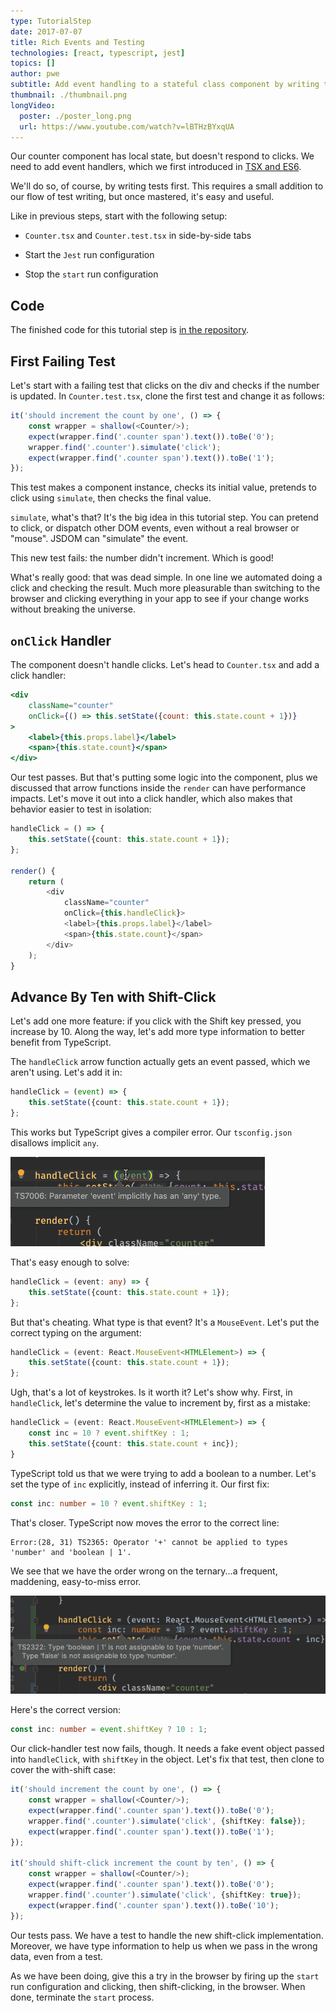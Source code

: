 ```yaml
---
type: TutorialStep
date: 2017-07-07
title: Rich Events and Testing
technologies: [react, typescript, jest]
topics: []
author: pwe
subtitle: Add event handling to a stateful class component by writing tests during development.
thumbnail: ./thumbnail.png
longVideo:
  poster: ./poster_long.png
  url: https://www.youtube.com/watch?v=lBTHzBYxqUA
---
```


Our counter component has local state, but doesn't respond to clicks. We
need to add event handlers, which we first introduced in
[TSX and ES6](../tsx_es6/).

We'll do so, of course, by writing tests first. This requires a small
addition to our flow of test writing, but once mastered, it's easy and useful.

Like in previous steps, start with the following setup:

- `Counter.tsx` and `Counter.test.tsx` in side-by-side tabs

- Start the `Jest` run configuration

- Stop the `start` run configuration

## Code

The finished code for this tutorial step is 
[in the repository](https://github.com/JetBrains/jetbrains_guide/tree/master/sites/pycharm-guide/demos/tutorials/react_typescript_tdd/rich_events_and_testing).

## First Failing Test

Let's start with a failing test that clicks on the div and checks if the
number is updated. In `Counter.test.tsx`, clone the first test and change
it as follows:

```typescript
it('should increment the count by one', () => {
    const wrapper = shallow(<Counter/>);
    expect(wrapper.find('.counter span').text()).toBe('0');
    wrapper.find('.counter').simulate('click');
    expect(wrapper.find('.counter span').text()).toBe('1');
});
```

This test makes a component instance, checks its initial value, pretends to
click using `simulate`, then checks the final value.

`simulate`, what's that? It's the big idea in this tutorial step. You can 
pretend to click, or dispatch other DOM events, even without a real 
browser or "mouse". JSDOM can "simulate" the event.

This new test fails: the number didn't increment. Which is good!

What's really good: that was dead simple. In one line we automated doing a
click and checking the result. Much more pleasurable than switching to the
browser and clicking everything in your app to see if your change works
without breaking the universe.

## `onClick` Handler

The component doesn't handle clicks. Let's head to `Counter.tsx` and add
a click handler:

```jsx
<div
    className="counter" 
    onClick={() => this.setState({count: this.state.count + 1})}
>
    <label>{this.props.label}</label>
    <span>{this.state.count}</span>
</div>
```

Our test passes. But that's putting some logic into the component, plus 
we discussed that arrow functions inside the `render` can have performance 
impacts. Let's move it out into a click handler, which also makes that 
behavior easier to test in isolation:

```typescript
handleClick = () => {
    this.setState({count: this.state.count + 1});
};

render() {
    return (
        <div
            className="counter"
            onClick={this.handleClick}>
            <label>{this.props.label}</label>
            <span>{this.state.count}</span>
        </div>
    );
}
```

## Advance By Ten with Shift-Click

Let's add one more feature: if you click with the Shift key pressed, you
increase by 10. Along the way, let's add more type information to better
benefit from TypeScript.

The `handleClick` arrow function actually gets an event passed, which
we aren't using. Let's add it in:

```typescript
handleClick = (event) => {
    this.setState({count: this.state.count + 1});
};
```

This works but TypeScript gives a compiler error. Our `tsconfig.json`
disallows implicit `any`. 

![Implicit Any](./screenshots/implicit_any.png)

That's easy enough to solve:

```typescript
handleClick = (event: any) => {
    this.setState({count: this.state.count + 1});
};
```

But that's cheating. What type is that event? It's a `MouseEvent`. Let's
put the correct typing on the argument:

```typescript
handleClick = (event: React.MouseEvent<HTMLElement>) => {
    this.setState({count: this.state.count + 1});
};
```

Ugh, that's a lot of keystrokes. Is it worth it? Let's show why. First, in
`handleClick`, let's determine the value to increment by, first as a mistake:

```typescript {2,3}
handleClick = (event: React.MouseEvent<HTMLElement>) => {
    const inc = 10 ? event.shiftKey : 1;
    this.setState({count: this.state.count + inc});
}
```

TypeScript told us that we were trying to add a boolean to a number. Let's 
set the type of `inc` explicitly, instead of inferring it. Our first fix:

```typescript
const inc: number = 10 ? event.shiftKey : 1;
```

That's closer. TypeScript now moves the error to the correct line:

```shell script
Error:(28, 31) TS2365: Operator '+' cannot be applied to types 
'number' and 'boolean | 1'.
```

We see that we have the order wrong on the ternary...a frequent, maddening, 
easy-to-miss error. 

![Wrong Ternary](./screenshots/wrong_ternary.png)

Here's the correct version:

```typescript
const inc: number = event.shiftKey ? 10 : 1;
```

Our click-handler test now fails, though. It needs a fake event object passed
into `handleClick`, with `shiftKey` in the object. Let's fix that test,
then clone to cover the with-shift case:

```typescript
it('should increment the count by one', () => {
    const wrapper = shallow(<Counter/>);
    expect(wrapper.find('.counter span').text()).toBe('0');
    wrapper.find('.counter').simulate('click', {shiftKey: false});
    expect(wrapper.find('.counter span').text()).toBe('1');
});

it('should shift-click increment the count by ten', () => {
    const wrapper = shallow(<Counter/>);
    expect(wrapper.find('.counter span').text()).toBe('0');
    wrapper.find('.counter').simulate('click', {shiftKey: true});
    expect(wrapper.find('.counter span').text()).toBe('10');
});
```

Our tests pass. We have a test to handle the new shift-click implementation.
Moreover, we have type information to help us when we pass in the wrong data,
even from a test.

As we have been doing, give this a try in the browser by firing up the
`start` run configuration and clicking, then shift-clicking, in the browser.
When done, terminate the `start` process.
